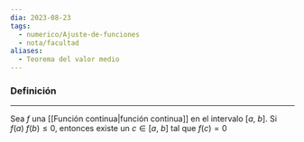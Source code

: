 ```yaml
---
dia: 2023-08-23
tags:
  - numerico/Ajuste-de-funciones
  - nota/facultad
aliases:
  - Teorema del valor medio
---
```

### Definición
---
Sea $f$ una [[Función continua|función continua]] en el intervalo $[a,~b]$. Si $f(a)~f(b) \le 0$, entonces existe un $c \in [a,~b]$ tal que $f(c) = 0$